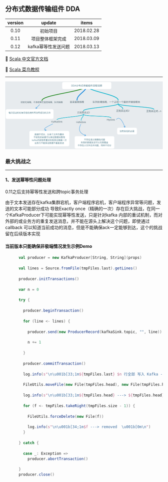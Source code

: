 ## 分布式数据传输组件 DDA

version | update | items 
:--: | :--: | :--:
0.10 | 初始项目| 2018.02.28
0.11 | 项目整体框架完成|2018.03.09
0.12 | kafka幂等性发送问题| 2018.03.13

🔗 [Scala 中文官方文档](http://docs.scala-lang.org/zh-cn/overviews/)

🔗 [Scala 菜鸟教程](http://www.runoob.com/scala/scala-tutorial.html)

-----

![Alt text](https://github.com/gus67/dda-scala/blob/master/src/main/resources/1.png)


### 最大挑战之

-----

#### 1、发送幂等性问题处理

0.11之后支持幂等性发送和跨topic事务处理

   由于文本发送存在kafka集群宕机，客户端程序宕机，客户端程序异常等问题，发送的文本可能部分成功
导致Exactly once（精确的一次）存在巨大挑战，在同一个KafkaProducer下可能实现幂等性发送，只是针对kafka
内部的重试机制，而对外部的或业务方的重复发送消息，并不能在源头上解决这个问题，即使通过callback
可以知道当前成功的消息，但是不能确保ack一定能够到达，这个的挑战留在后续版本实现

#### 当前版本只能确保非极端情况发生示例Demo

```scala
      val producer = new KafkaProducer[String, String](props)

      val lines = Source.fromFile(tmpFiles.last).getLines()

      producer.initTransactions()

      var n = 0

      try {

        producer.beginTransaction()

        for (line <- lines) {

          producer.send(new ProducerRecord(kafkaSink.topic, "", line))

          n += 1

        }

        producer.commitTransaction()

        log.info(s"\n\u001b[33;1m${tmpFiles.last} $n 行全部 写入 Kafka ---> ${kafkaSink.bootServr}/${kafkaSink.topic} 成功  \u001b[0m\n")

        FileUtils.moveFile(new File(tmpFiles.head), new File(tmpFiles.head + ".COMPLETED"))

        log.info(s"\n\u001b[33;1m${tmpFiles.head} ---> ${tmpFiles.head}.COMPLETED  \u001b[0m\n")

        for (f <- tmpFiles.takeRight(tmpFiles.size - 1)) {

          FileUtils.forceDelete(new File(f))

          log.info(s"\n\u001b[34;1m$f ---> removed  \u001b[0m\n")
        }

      } catch {

        case _: Exception =>
          producer.abortTransaction()

      }
      producer.close()
```

